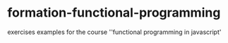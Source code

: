 # formation-functional-programming
exercises examples for the course ''functional programming in javascript'
